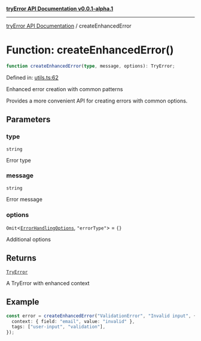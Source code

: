 [**tryError API Documentation v0.0.1-alpha.1**](../index.md)

---

[tryError API Documentation](../index.md) / createEnhancedError

# Function: createEnhancedError()

```ts
function createEnhancedError(type, message, options): TryError;
```

Defined in: [utils.ts:62](https://github.com/oconnorjohnson/try-error/blob/e3ae0308069a4fba073f4543d527ad76373db795/src/utils.ts#L62)

Enhanced error creation with common patterns

Provides a more convenient API for creating errors with common options.

## Parameters

### type

`string`

Error type

### message

`string`

Error message

### options

`Omit`\<[`ErrorHandlingOptions`](../interfaces/ErrorHandlingOptions.md), `"errorType"`\> = `{}`

Additional options

## Returns

[`TryError`](../interfaces/TryError.md)

A TryError with enhanced context

## Example

```typescript
const error = createEnhancedError("ValidationError", "Invalid input", {
  context: { field: "email", value: "invalid" },
  tags: ["user-input", "validation"],
});
```
